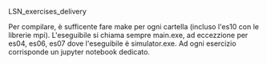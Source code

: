 LSN_exercises_delivery

Per compilare, è sufficente fare make per ogni cartella (incluso l'es10 con le librerie mpi). L'eseguibile si chiama sempre main.exe, ad eccezzione per es04, es06, es07 dove l'eseguibile è simulator.exe. Ad ogni esercizio corrisponde un jupyter notebook dedicato. 
